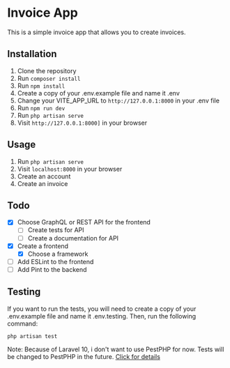 # Invoice App

This is a simple invoice app that allows you to create invoices.

## Installation

1. Clone the repository
2. Run `composer install`
3. Run `npm install`
4. Create a copy of your .env.example file and name it .env
5. Change your VITE_APP_URL to `http://127.0.0.1:8000` in your .env file
5. Run `npm run dev`
6. Run `php artisan serve`
7. Visit `http://127.0.0.1:8000]` in your browser

## Usage

1. Run `php artisan serve`
2. Visit `localhost:8000` in your browser
3. Create an account
4. Create an invoice

## Todo

- [x] Choose GraphQL or REST API for the frontend
  - [ ] Create tests for API
  - [ ] Create a documentation for API
- [x] Create a frontend
  - [x] Choose a framework
- [ ] Add ESLint to the frontend
- [ ] Add Pint to the backend

## Testing

If you want to run the tests, you will need to create a copy of your .env.example file and name it .env.testing. Then, run the following command:

```
php artisan test
```

Note: Because of Laravel 10, i don't want to use PestPHP for now. Tests will be changed to PestPHP in the future.
[Click for details](https://pestphp.com/docs/installation#requirements)
